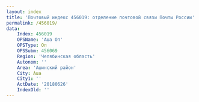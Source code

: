 ```yaml
---
layout: index
title: 'Почтовый индекс 456019: отделение почтовой связи Почты России'
permalink: /456019/
data:
    Index: 456019
    OPSName: 'Аша Оп'
    OPSType: Оп
    OPSSubm: 456069
    Region: 'Челябинская область'
    Autonom: ''
    Area: 'Ашинский район'
    City: Аша
    City1: ''
    ActDate: '20180626'
    IndexOld: ''
---
```

